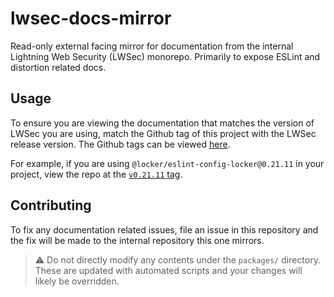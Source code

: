# lwsec-docs-mirror

Read-only external facing mirror for documentation from the internal Lightning Web Security (LWSec) monorepo. Primarily to expose ESLint and distortion related docs.

## Usage

To ensure you are viewing the documentation that matches the version of LWSec you are using, match the Github tag of this project with the LWSec release version. The Github tags can be viewed [here](https://github.com/salesforce/lwsec-docs-mirror/tags).

For example, if you are using `@locker/eslint-config-locker@0.21.11` in your project, view the repo at the [`v0.21.11` tag](https://github.com/salesforce/lwsec-docs-mirror/tree/v0.21.11).


## Contributing

To fix any documentation related issues, file an issue in this repository and the fix will be made to the internal repository this one mirrors. 

> :warning: Do not directly modify any contents under the `packages/` directory. These are updated with automated scripts and your changes will likely be overridden.
